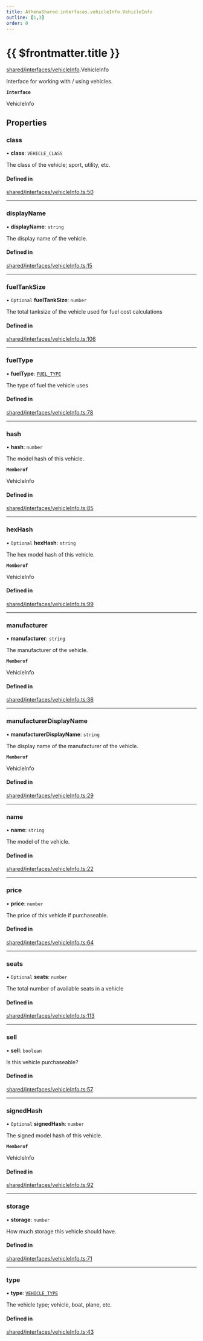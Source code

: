 ```yaml
---
title: AthenaShared.interfaces.vehicleInfo.VehicleInfo
outline: [1,3]
order: 0
---
```


# {{ $frontmatter.title }}


[shared/interfaces/vehicleInfo](../modules/shared_interfaces_vehicleInfo.md).VehicleInfo

Interface for working with / using vehicles.

**`Interface`**

VehicleInfo

## Properties

### class

• **class**: `VEHICLE_CLASS`

The class of the vehicle; sport, utility, etc.

#### Defined in

[shared/interfaces/vehicleInfo.ts:50](https://github.com/Stuyk/altv-athena/blob/a762ea7/src/core/shared/interfaces/vehicleInfo.ts#L50)

___

### displayName

• **displayName**: `string`

The display name of the vehicle.

#### Defined in

[shared/interfaces/vehicleInfo.ts:15](https://github.com/Stuyk/altv-athena/blob/a762ea7/src/core/shared/interfaces/vehicleInfo.ts#L15)

___

### fuelTankSize

• `Optional` **fuelTankSize**: `number`

The total tanksize of the vehicle used for fuel cost calculations

#### Defined in

[shared/interfaces/vehicleInfo.ts:106](https://github.com/Stuyk/altv-athena/blob/a762ea7/src/core/shared/interfaces/vehicleInfo.ts#L106)

___

### fuelType

• **fuelType**: [`FUEL_TYPE`](../enums/shared_enums_vehicleTypeFlags_FUEL_TYPE.md)

The type of fuel the vehicle uses

#### Defined in

[shared/interfaces/vehicleInfo.ts:78](https://github.com/Stuyk/altv-athena/blob/a762ea7/src/core/shared/interfaces/vehicleInfo.ts#L78)

___

### hash

• **hash**: `number`

The model hash of this vehicle.

**`Memberof`**

VehicleInfo

#### Defined in

[shared/interfaces/vehicleInfo.ts:85](https://github.com/Stuyk/altv-athena/blob/a762ea7/src/core/shared/interfaces/vehicleInfo.ts#L85)

___

### hexHash

• `Optional` **hexHash**: `string`

The hex model hash of this vehicle.

**`Memberof`**

VehicleInfo

#### Defined in

[shared/interfaces/vehicleInfo.ts:99](https://github.com/Stuyk/altv-athena/blob/a762ea7/src/core/shared/interfaces/vehicleInfo.ts#L99)

___

### manufacturer

• **manufacturer**: `string`

The manufacturer of the vehicle.

**`Memberof`**

VehicleInfo

#### Defined in

[shared/interfaces/vehicleInfo.ts:36](https://github.com/Stuyk/altv-athena/blob/a762ea7/src/core/shared/interfaces/vehicleInfo.ts#L36)

___

### manufacturerDisplayName

• **manufacturerDisplayName**: `string`

The display name of the manufacturer of the vehicle.

**`Memberof`**

VehicleInfo

#### Defined in

[shared/interfaces/vehicleInfo.ts:29](https://github.com/Stuyk/altv-athena/blob/a762ea7/src/core/shared/interfaces/vehicleInfo.ts#L29)

___

### name

• **name**: `string`

The model of the vehicle.

#### Defined in

[shared/interfaces/vehicleInfo.ts:22](https://github.com/Stuyk/altv-athena/blob/a762ea7/src/core/shared/interfaces/vehicleInfo.ts#L22)

___

### price

• **price**: `number`

The price of this vehicle if purchaseable.

#### Defined in

[shared/interfaces/vehicleInfo.ts:64](https://github.com/Stuyk/altv-athena/blob/a762ea7/src/core/shared/interfaces/vehicleInfo.ts#L64)

___

### seats

• `Optional` **seats**: `number`

The total number of available seats in a vehicle

#### Defined in

[shared/interfaces/vehicleInfo.ts:113](https://github.com/Stuyk/altv-athena/blob/a762ea7/src/core/shared/interfaces/vehicleInfo.ts#L113)

___

### sell

• **sell**: `boolean`

Is this vehicle purchaseable?

#### Defined in

[shared/interfaces/vehicleInfo.ts:57](https://github.com/Stuyk/altv-athena/blob/a762ea7/src/core/shared/interfaces/vehicleInfo.ts#L57)

___

### signedHash

• `Optional` **signedHash**: `number`

The signed model hash of this vehicle.

**`Memberof`**

VehicleInfo

#### Defined in

[shared/interfaces/vehicleInfo.ts:92](https://github.com/Stuyk/altv-athena/blob/a762ea7/src/core/shared/interfaces/vehicleInfo.ts#L92)

___

### storage

• **storage**: `number`

How much storage this vehicle should have.

#### Defined in

[shared/interfaces/vehicleInfo.ts:71](https://github.com/Stuyk/altv-athena/blob/a762ea7/src/core/shared/interfaces/vehicleInfo.ts#L71)

___

### type

• **type**: [`VEHICLE_TYPE`](../enums/shared_enums_vehicleTypeFlags_VEHICLE_TYPE.md)

The vehicle type; vehicle, boat, plane, etc.

#### Defined in

[shared/interfaces/vehicleInfo.ts:43](https://github.com/Stuyk/altv-athena/blob/a762ea7/src/core/shared/interfaces/vehicleInfo.ts#L43)
